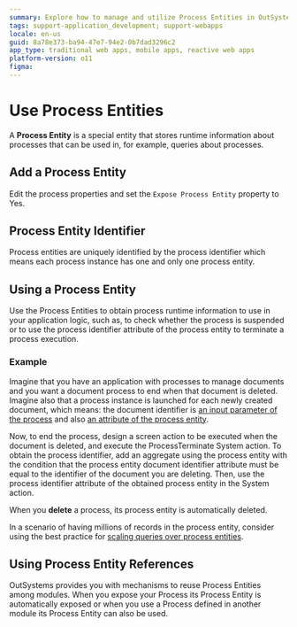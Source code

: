 ```yaml
---
summary: Explore how to manage and utilize Process Entities in OutSystems 11 (O11) for enhanced process runtime management.
tags: support-application_development; support-webapps
locale: en-us
guid: 8a78e373-ba94-47e7-94e2-0b7dad3296c2
app_type: traditional web apps, mobile apps, reactive web apps
platform-version: o11
figma:
---
```


# Use Process Entities

A **Process Entity** is a special entity that stores runtime information about processes that can be used in, for example, queries about processes.

## Add a Process Entity

Edit the process properties and set the `Expose Process Entity` property to Yes.

## Process Entity Identifier

Process entities are uniquely identified by the process identifier which means each process instance has one and only one process entity.

## Using a Process Entity

Use the Process Entities to obtain process runtime information to use in your application logic, such as, to check whether the process is suspended or to use the process identifier attribute of the process entity to terminate a process execution.

### Example

Imagine that you have an application with processes to manage documents and you want a document process to end when that document is deleted. Imagine also that a process instance is launched for each newly created document, which means: the document identifier is [an input parameter of the process](../process.md#launching-a-process) and also [an attribute of the process entity](process-entities-attributes.md).

Now, to end the process, design a screen action to be executed when the document is deleted, and execute the ProcessTerminate System action. To obtain the process identifier, add an aggregate using the process entity with the condition that the process entity document identifier attribute must be equal to the identifier of the document you are deleting. Then, use the process identifier attribute of the obtained process entity in the System action.

When you **delete** a process, its process entity is automatically deleted.

In a scenario of having millions of records in the process entity, consider using the best practice for [scaling queries over process entities](../best-practices/scale-queries.md).


## Using Process Entity References

OutSystems provides you with mechanisms to reuse Process Entities among modules. When you expose your Process its Process Entity is automatically exposed or when you use a Process defined in another module its Process Entity can also be used.
